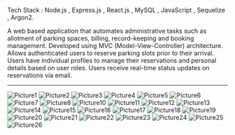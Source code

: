Tech Stack : Node.js , Express.js , React.js , MySQL , JavaScript , Sequelize , Argon2.


A web based application that automates administrative tasks such as allotment of parking spaces, billing,
record-keeping and booking management.
Developed using MVC (Model-View-Controller) architecture.
Allows authenticated users to reserve parking slots prior to their arrival.
Users have individual profiles to manage their reservations and personal details based on user roles.
Users receive real-time status updates on reservations via email.


***********************************************************************************************
![Picture1](https://github.com/user-attachments/assets/f16daed9-de10-4e88-af9a-6c2d8ffa9875)
![Picture2](https://github.com/user-attachments/assets/316e1b19-af4a-46e2-bc1d-3964cdeeb5d2)
![Picture3](https://github.com/user-attachments/assets/ea4a24d7-f472-40e7-8c85-b1052e5f0e23)
![Picture4](https://github.com/user-attachments/assets/4663b68c-38fa-48cd-851e-dc98191af3aa)
![Picture5](https://github.com/user-attachments/assets/42649029-b6d7-4d8b-8a9d-1d0bd34a2a8b)
![Picture6](https://github.com/user-attachments/assets/8af35689-87ea-422e-8b7c-0f0c4d97af52)
![Picture7](https://github.com/user-attachments/assets/e0234237-8d46-4f30-90a2-80712c8b93f2)
![Picture8](https://github.com/user-attachments/assets/362a99b3-8ccb-4ef8-baa1-92b6dd79af99)
![Picture10](https://github.com/user-attachments/assets/d8d2d69e-f9a6-4e69-a2cd-152f2269b78d)
![Picture11](https://github.com/user-attachments/assets/544a5a80-0cac-4972-998d-93b03cd8dbca)
![Picture12](https://github.com/user-attachments/assets/6461724e-7956-4b2d-b6d7-a7a5f843537c)
![Picture13](https://github.com/user-attachments/assets/5fdc9d30-10c5-4332-867f-82b615652266)
![Picture14](https://github.com/user-attachments/assets/d230909d-1085-4b86-92c7-745698b84df5)
![Picture15](https://github.com/user-attachments/assets/66a2856d-3c98-4a92-8c91-4a42cd35d807)
![Picture16](https://github.com/user-attachments/assets/df5d40a1-0da9-455e-baa8-fd80baaf69e5)
![Picture17](https://github.com/user-attachments/assets/74b7b887-0385-4cab-bf7a-a5e29a874d92)
![Picture18](https://github.com/user-attachments/assets/0ed4214e-ecee-4ebd-9eea-ef98ae52907b)
![Picture19](https://github.com/user-attachments/assets/a7041d1c-38c7-42fd-b0e9-c27c6b9ff01e)
![Picture20](https://github.com/user-attachments/assets/e26d9e43-e6ce-4b04-beb4-874412589667)
![Picture21](https://github.com/user-attachments/assets/86661383-de34-4e77-aeb1-b6f6622cb5e7)
![Picture22](https://github.com/user-attachments/assets/f62dcb8c-c249-4b48-8e92-642e6bd8dd12)
![Picture23](https://github.com/user-attachments/assets/501bc6de-b5a5-4fff-bb5f-9ee26ff550fb)
![Picture24](https://github.com/user-attachments/assets/a4905f2e-e791-4109-bcbf-12e5bdf75322)
![Picture25](https://github.com/user-attachments/assets/30874742-715e-42d7-a904-2fee83a6d876)
![Picture26](https://github.com/user-attachments/assets/7dde7238-6bd5-4c80-ab58-90a1e3fa2e8f)





